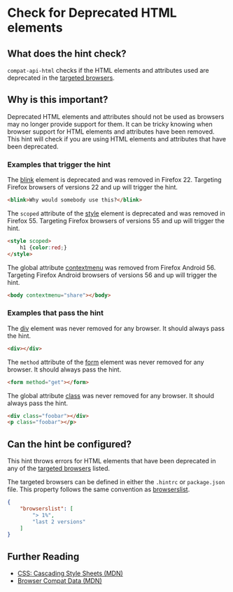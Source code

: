 # Check for Deprecated HTML elements

## What does the hint check?

`compat-api-html` checks if the HTML elements and attributes used are deprecated in the
[targeted browsers][browser-context].

## Why is this important?

Deprecated HTML elements and attributes should not be used
as browsers may no longer provide support for them.
It can be tricky knowing when browser support for HTML elements
and attributes have been removed. This hint will check if you
are using HTML elements and attributes that have been deprecated.

### Examples that **trigger** the hint

The [blink][blink] element is deprecated and was removed in Firefox 22.
Targeting Firefox browsers of versions 22 and up will trigger the hint.

```html
<blink>Why would somebody use this?</blink>
```

The `scoped` attribute of the [style][style] element is deprecated
and was removed in Firefox 55. Targeting Firefox browsers of versions
55 and up will trigger the hint.

```html
<style scoped>
    h1 {color:red;}
</style>
```

The global attribute [contextmenu][contextmenu] was removed
from Firefox Android 56. Targeting Firefox Android browsers
of versions 56 and up will trigger the hint.

```html
<body contextmenu="share"></body>
```

### Examples that **pass** the hint

The [div][div] element was never removed for any browser.
It should always pass the hint.

```html
<div></div>
```

The `method` attribute of the [form][form] element was never
removed for any browser. It should always pass the hint.

```html
<form method="get"></form>
```

The global attribute [class][class] was never removed for any browser.
It should always pass the hint.

```html
<div class="foobar"></div>
<p class="foobar"></p>
```

## Can the hint be configured?

This hint throws errors for HTML elements that have been deprecated in any
of the [targeted browsers][targeted-browsers] listed.

The targeted browsers can be defined in either the `.hintrc` or
`package.json` file.
This property follows the same convention as [browserslist][browserslist].

```json
{
    "browserslist": [
        "> 1%",
        "last 2 versions"
    ]
}
```

## Further Reading

* [CSS: Cascading Style Sheets (MDN)][docmdn]
* [Browser Compat Data (MDN)][browser-compat]

<!-- Link labels: -->

[blink]: https://developer.mozilla.org/en-US/docs/Web/HTML/Element/blink
[style]: https://developer.mozilla.org/en-US/docs/Web/HTML/Element/style
[div]: https://developer.mozilla.org/en-US/docs/Web/HTML/Element/div
[form]: https://developer.mozilla.org/en-US/docs/Web/HTML/Element/form
[contextmenu]: https://developer.mozilla.org/en-US/docs/Web/HTML/Global_attributes/contextmenu
[class]: https://developer.mozilla.org/en-US/docs/Web/HTML/Global_attributes/class
[browser-compat]: https://github.com/mdn/browser-compat-data
[browser-context]: https://webhint.io/docs/user-guide/configuring-webhint/browser-context/
[browserslist]: https://github.com/browserslist/browserslist#readme
[docmdn]: https://developer.mozilla.org/en-US/docs/Web/HTML
[targeted-browsers]: ../../hint/docs/user-guide/configuring-webhint/browser-context.md
